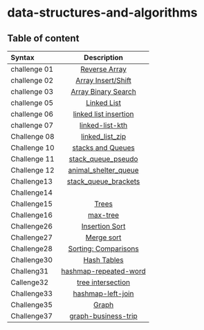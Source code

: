 # data-structures-and-algorithms


## Table of content


| Syntax      | Description |    
| :---        |    :----:   |          
|challenge 01|[Reverse Array](reverse-arr/README.md)|
|challenge 02|[Array Insert/Shift](array-insert-shift/README.md)|
|challenge 03|[Array Binary Search](array-binary-search/README.md)|
|challenge 05|[Linked List](linked_list/README.md)|
|challenge 06|[linked list insertion](./linked_list/README.md)|
|challenge 07|[linked-list-kth](./linked-list-kth/README.md)|
|Challenge 08|[linked_list_zip](./linked_list_zip/README.md)|
|Challenge 10|[stacks and Queues](./stack_and_queue/README.md)|
|Challenge 11|[stack_queue_pseudo](./stack_queue_pseudo/README.md)|
|Challenge 12|[animal_shelter_queue](./animal_shelter_queue/README.md)|
|Challenge13|[stack_queue_brackets](./stack_queue_brackets/README.md)|
|Challenge14|[]()|
|Challenge15|[Trees](./trees/README.md)|
|Challenge16|[max-tree](./Max-tree/README.md)|
|Challenge26|[Insertion Sort](./Insertion_Sort/insertion_sort.md)|
|Challenge27|[Merge sort](./merge_sort/merge_sort.md)|
|Challenge28|[Sorting: Comparisons](./sorting_comparison/)|
|Challenge30|[Hash Tables](./hash_table/hash_table.md)|
|Challeng31|[hashmap-repeated-word](./hashmap_repeated_word/hashmap-repeated-word.md)|
|Callenge32|[tree intersection](./tree_intersection/tree-intersection.md )|
|Challenge33|[hashmap-left-join](./hashmap_left_join/hashmap_left_join.md)|
|Challenge35|[Graph](./graph/graph.md)|
|Challenge37|[graph-business-trip](./graph_business_trip/graph_business_trip.md)|


